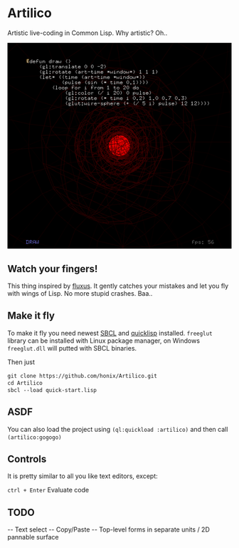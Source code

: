 # Artilico
Artistic live-coding in Common Lisp. Why artistic? Oh..

![artilico](/artilico-shot.png)

## Watch your fingers!
This thing inspired by [fluxus](https://en.wikipedia.org/wiki/Fluxus_(programming_environment)). It gently catches your mistakes and let you fly with wings of Lisp. No more stupid crashes. Baa..

## Make it fly

To make it fly you need newest [SBCL](http://www.sbcl.org/platform-table.html) and [quicklisp](https://www.quicklisp.org/beta/) installed. ```freeglut``` library can be installed with Linux package manager, on Windows ```freeglut.dll``` will putted with SBCL binaries.

Then just

```
git clone https://github.com/honix/Artilico.git
cd Artilico
sbcl --load quick-start.lisp

```

## ASDF

You can also load the project using `(ql:quickload :artilico)` and then call `(artilico:gogogo)`

## Controls
It is pretty similar to all you like text editors, except:

```ctrl + Enter``` Evaluate code

## TODO
-- Text select
-- Copy/Paste
-- Top-level forms in separate units / 2D pannable surface